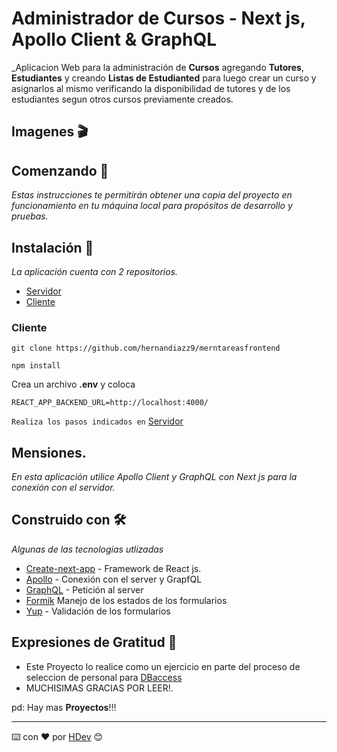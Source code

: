 # Administrador de Cursos - Next js, Apollo Client & GraphQL

_Aplicacion Web para la administración de **Cursos** agregando **Tutores**, **Estudiantes** y creando **Listas de Estudianted** para luego crear un curso y asignarlos al mismo verificando la disponibilidad de tutores y de los estudiantes segun otros cursos previamente creados.

## Imagenes 🎬



## Comenzando 🚀

_Estas instrucciones te permitirán obtener una copia del proyecto en funcionamiento en tu máquina local para propósitos de desarrollo y pruebas._


## Instalación 🔧

_La aplicación  cuenta con 2 repositorios._
- [Servidor](https://github.com/hernandiazz9/coursemanagerback)
- [Cliente](https://github.com/hernandiazz9/courseManagerFront)

### Cliente

```
git clone https://github.com/hernandiazz9/merntareasfrontend
```
```
npm install
```
Crea un archivo **.env** y coloca

```
REACT_APP_BACKEND_URL=http://localhost:4000/
```
 ``Realiza los pasos indicados en`` [Servidor](https://github.com/hernandiazz9/merntareasbackend)
 

## Mensiones.

_En esta aplicación utilice Apollo Client y GraphQL con Next js para la conexión con el servidor._

## Construido con 🛠️

_Algunas de las tecnologías utlizadas_

* [Create-next-app](https://next.org/) - Framework de React js.
* [Apollo](https://www.apollographql.com/docs/react/) - Conexión con el server y GrapfQL
* [GraphQL](https://graphql.org/) - Petición al server
* [Formik](https://formik.org/) Manejo de los estados de los formularios
* [Yup](https://formik.org/docs/tutorial#schema-validation-with-yup) - Validación de los formularios



## Expresiones de Gratitud 🎁

* Este Proyecto lo realice como un ejercicio en parte del proceso de seleccion de personal para [DBaccess](http://dbaccess.com/)
* MUCHISIMAS GRACIAS POR LEER!.

pd: Hay mas **Proyectos**!!!



---
⌨️ con ❤️ por [HDev](https://github.com/hernandiazz9) 😊



